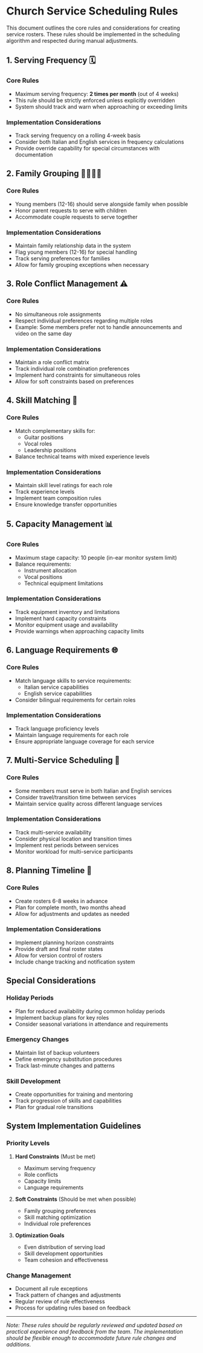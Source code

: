 # Church Service Scheduling Rules

This document outlines the core rules and considerations for creating service rosters. These rules should be implemented in the scheduling algorithm and respected during manual adjustments.

## 1. Serving Frequency 🗓️

### Core Rules
- Maximum serving frequency: **2 times per month** (out of 4 weeks)
- This rule should be strictly enforced unless explicitly overridden
- System should track and warn when approaching or exceeding limits

### Implementation Considerations
- Track serving frequency on a rolling 4-week basis
- Consider both Italian and English services in frequency calculations
- Provide override capability for special circumstances with documentation

## 2. Family Grouping 👨‍👩‍👧‍👦

### Core Rules
- Young members (12-16) should serve alongside family when possible
- Honor parent requests to serve with children
- Accommodate couple requests to serve together

### Implementation Considerations
- Maintain family relationship data in the system
- Flag young members (12-16) for special handling
- Track serving preferences for families
- Allow for family grouping exceptions when necessary

## 3. Role Conflict Management ⚠️

### Core Rules
- No simultaneous role assignments
- Respect individual preferences regarding multiple roles
- Example: Some members prefer not to handle announcements and video on the same day

### Implementation Considerations
- Maintain a role conflict matrix
- Track individual role combination preferences
- Implement hard constraints for simultaneous roles
- Allow for soft constraints based on preferences

## 4. Skill Matching 🎯

### Core Rules
- Match complementary skills for:
  - Guitar positions
  - Vocal roles
  - Leadership positions
- Balance technical teams with mixed experience levels

### Implementation Considerations
- Maintain skill level ratings for each role
- Track experience levels
- Implement team composition rules
- Ensure knowledge transfer opportunities

## 5. Capacity Management 📊

### Core Rules
- Maximum stage capacity: 10 people (in-ear monitor system limit)
- Balance requirements:
  - Instrument allocation
  - Vocal positions
  - Technical equipment limitations

### Implementation Considerations
- Track equipment inventory and limitations
- Implement hard capacity constraints
- Monitor equipment usage and availability
- Provide warnings when approaching capacity limits

## 6. Language Requirements 🌐

### Core Rules
- Match language skills to service requirements:
  - Italian service capabilities
  - English service capabilities
- Consider bilingual requirements for certain roles

### Implementation Considerations
- Track language proficiency levels
- Maintain language requirements for each role
- Ensure appropriate language coverage for each service

## 7. Multi-Service Scheduling 🔄

### Core Rules
- Some members must serve in both Italian and English services
- Consider travel/transition time between services
- Maintain service quality across different language services

### Implementation Considerations
- Track multi-service availability
- Consider physical location and transition times
- Implement rest periods between services
- Monitor workload for multi-service participants

## 8. Planning Timeline 📅

### Core Rules
- Create rosters 6-8 weeks in advance
- Plan for complete month, two months ahead
- Allow for adjustments and updates as needed

### Implementation Considerations
- Implement planning horizon constraints
- Provide draft and final roster states
- Allow for version control of rosters
- Include change tracking and notification system

## Special Considerations

### Holiday Periods
- Plan for reduced availability during common holiday periods
- Implement backup plans for key roles
- Consider seasonal variations in attendance and requirements

### Emergency Changes
- Maintain list of backup volunteers
- Define emergency substitution procedures
- Track last-minute changes and patterns

### Skill Development
- Create opportunities for training and mentoring
- Track progression of skills and capabilities
- Plan for gradual role transitions

## System Implementation Guidelines

### Priority Levels
1. **Hard Constraints** (Must be met)
   - Maximum serving frequency
   - Role conflicts
   - Capacity limits
   - Language requirements

2. **Soft Constraints** (Should be met when possible)
   - Family grouping preferences
   - Skill matching optimization
   - Individual role preferences

3. **Optimization Goals**
   - Even distribution of serving load
   - Skill development opportunities
   - Team cohesion and effectiveness

### Change Management
- Document all rule exceptions
- Track pattern of changes and adjustments
- Regular review of rule effectiveness
- Process for updating rules based on feedback

---

*Note: These rules should be regularly reviewed and updated based on practical experience and feedback from the team. The implementation should be flexible enough to accommodate future rule changes and additions.*